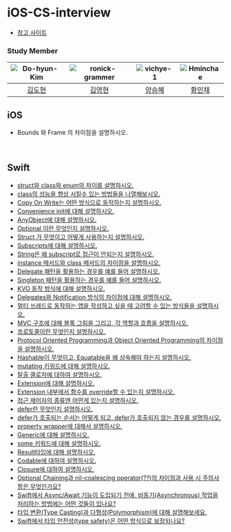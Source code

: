 # iOS-CS-interview
- [참고 사이트](https://github.com/JeaSungLEE/iOSInterviewquestions/tree/21e02ed5929666c6046903e20ff469f3983a7381)

### Study Member

<div class="ios-developer">

| ![Do-hyun-Kim](https://avatars.githubusercontent.com/u/23008224?v=4) | ![ronick-grammer](https://avatars.githubusercontent.com/u/73280175?v=4) | ![vichye-1](https://avatars.githubusercontent.com/u/66904886?v=4) | ![Hminchae](https://avatars.githubusercontent.com/u/103357078?v=4) |
| :---------------------------------------------------------------------: | :-------------------------------------------------------------------: | :--------------------------------------------------------------------: | :-----------------------------------------------------------------: |
|               [김도현](https://github.com/Do-hyun-Kim)             |               [김영현](https://github.com/ronick-grammer)                |               [양승혜](https://github.com/vichye-1)               |                         [황민채](https://github.com/Hminchae)               |

</div>

## iOS
- Bounds 와 Frame 의 차이점을 설명하시오.






<br>

## Swift
- [struct와 class와 enum의 차이를 설명하시오.](https://github.com/Apple-CS-interview/iOS-CS-intervew/issues/1)
- [class의 성능을 향상 시킬수 있는 방법들을 나열해보시오.](https://github.com/Apple-CS-interview/iOS-CS-intervew/issues/2)
- [Copy On Write는 어떤 방식으로 동작하는지 설명하시오.](https://github.com/Apple-CS-interview/iOS-CS-intervew/issues/3)
- [Convenience init에 대해 설명하시오.](https://github.com/Apple-CS-interview/iOS-CS-intervew/issues/4)
- [AnyObject에 대해 설명하시오.](https://github.com/Apple-CS-interview/iOS-CS-intervew/issues/5)
- [Optional 이란 무엇인지 설명하시오.](https://github.com/Apple-CS-interview/iOS-CS-intervew/issues/6)
- [Struct 가 무엇이고 어떻게 사용하는지 설명하시오.](https://github.com/Apple-CS-interview/iOS-CS-intervew/issues/7)
- [Subscripts에 대해 설명하시오.](https://github.com/Apple-CS-interview/iOS-CS-intervew/issues/8)
- [String은 왜 subscript로 접근이 안되는지 설명하시오.](https://github.com/Apple-CS-interview/iOS-CS-intervew/issues/9)
- [instance 메서드와 class 메서드의 차이점을 설명하시오.](https://github.com/Apple-CS-interview/iOS-CS-intervew/issues/10)
- [Delegate 패턴을 활용하는 경우를 예를 들어 설명하시오.](https://github.com/Apple-CS-interview/iOS-CS-intervew/issues/11)
- [Singleton 패턴을 활용하는 경우를 예를 들어 설명하시오.](https://github.com/Apple-CS-interview/iOS-CS-intervew/issues/12)
- [KVO 동작 방식에 대해 설명하시오.](https://github.com/Apple-CS-interview/iOS-CS-intervew/issues/13)
- [Delegates와 Notification 방식의 차이점에 대해 설명하시오.](https://github.com/Apple-CS-interview/iOS-CS-intervew/issues/14)
- [멀티 쓰레드로 동작하는 앱을 작성하고 싶을 때 고려할 수 있는 방식들을 설명하시오.](https://github.com/Apple-CS-interview/iOS-CS-intervew/issues/15)
- [MVC 구조에 대해 블록 그림을 그리고, 각 역할과 흐름을 설명하시오.](https://github.com/Apple-CS-interview/iOS-CS-intervew/issues/16)
- [프로토콜이란 무엇인지 설명하시오.](https://github.com/Apple-CS-interview/iOS-CS-intervew/issues/17)
- [Protocol Oriented Programming과 Object Oriented Programming의 차이점을 설명하시오.](https://github.com/Apple-CS-interview/iOS-CS-intervew/issues/18)
- [Hashable이 무엇이고, Equatable을 왜 상속해야 하는지 설명하시오.](https://github.com/Apple-CS-interview/iOS-CS-intervew/issues/19)
- [mutating 키워드에 대해 설명하시오.](https://github.com/Apple-CS-interview/iOS-CS-intervew/issues/20)
- [탈출 클로저에 대하여 설명하시오.](https://github.com/Apple-CS-interview/iOS-CS-intervew/issues/21)
- [Extension에 대해 설명하시오.](https://github.com/Apple-CS-interview/iOS-CS-intervew/issues/22)
- [Extension 내부에서 함수를 override할 수 있는지 설명하시오.](https://github.com/Apple-CS-interview/iOS-CS-intervew/issues/23)
- [접근 제어자의 종류엔 어떤게 있는지 설명하시오.](https://github.com/Apple-CS-interview/iOS-CS-intervew/issues/24)
- [defer란 무엇인지 설명하시오.](https://github.com/Apple-CS-interview/iOS-CS-intervew/issues/25)
- [defer가 호출되는 순서는 어떻게 되고, defer가 호출되지 않는 경우를 설명하시오.](https://github.com/Apple-CS-interview/iOS-CS-intervew/issues/26)
- [property wrapper에 대해서 설명하시오.](https://github.com/Apple-CS-interview/iOS-CS-intervew/issues/27)
- [Generic에 대해 설명하시오.](https://github.com/Apple-CS-interview/iOS-CS-intervew/issues/28)
- [some 키워드에 대해 설명하시오.](https://github.com/Apple-CS-interview/iOS-CS-intervew/issues/29)
- [Result타입에 대해 설명하시오.](https://github.com/Apple-CS-interview/iOS-CS-intervew/issues/30)
- [Codable에 대하여 설명하시오.](https://github.com/Apple-CS-interview/iOS-CS-intervew/issues/31)
- [Closure에 대하여 설명하시오.](https://github.com/Apple-CS-interview/iOS-CS-intervew/issues/32)
- [Optional Chaining과 nil-coalescing operator(??)의 차이점과 사용 시 주의사항은 무엇인가요?](https://github.com/Apple-CS-interview/iOS-CS-intervew/issues/33)
- [Swift에서 Async/Await 기능이 도입되기 전에, 비동기(Asynchronous) 작업을 처리하는 방법에는 어떤 것들이 있나요?](https://github.com/Apple-CS-interview/iOS-CS-interview/issues/34)
- [타입 변환(Type Casting)과 다형성(Polymorphism)에 대해 설명해보세요.](https://github.com/Apple-CS-interview/iOS-CS-interview/issues/35)
- [Swift에서 타입 안전성(type safety)은 어떤 방식으로 보장되나요?](https://github.com/Apple-CS-interview/iOS-CS-interview/issues/36)
